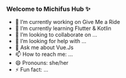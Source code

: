 ### Welcome to Michifus Hub ✨

<!--
**minheenista/minheenista** is a ✨ _special_ ✨ repository because its `README.md` (this file) appears on your GitHub profile.

Here are some ideas to get you started:
-->
- 🔭 I’m currently working on Give Me a Ride
- 🌱 I’m currently learning Flutter & Kotlin
- 👯 I’m looking to collaborate on ...
- 🤔 I’m looking for help with ...
- 💬 Ask me about Vue.Js
- 📫 How to reach me: ...
- 😄 Pronouns: she/her
- ⚡ Fun fact: ...

